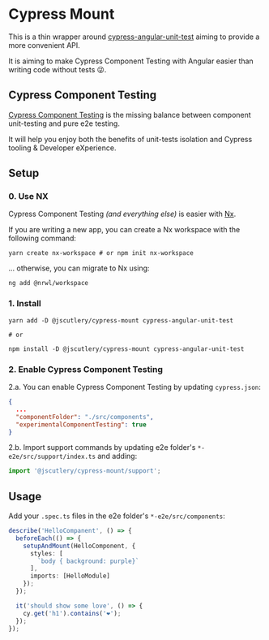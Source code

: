 # Cypress Mount

This is a thin wrapper around [cypress-angular-unit-test](https://github.com/bahmutov/cypress-angular-unit-test) aiming to provide a more convenient API.

It is aiming to make Cypress Component Testing with Angular easier than writing code without tests 😜.

## Cypress Component Testing

[Cypress Component Testing](https://docs.cypress.io/guides/component-testing/introduction.html#What-is-Cypress-Component-Testing) is the missing balance between component unit-testing and pure e2e testing.

It will help you enjoy both the benefits of unit-tests isolation and Cypress tooling & Developer eXperience.

## Setup

### 0. Use NX

Cypress Component Testing *(and everything else)* is easier with [Nx](https://nx.dev/latest/angular/getting-started/why-nx).

If you are writing a new app, you can create a Nx workspace with the following command:
```shell
yarn create nx-workspace # or npm init nx-workspace
```

... otherwise, you can migrate to Nx using:
```shell
ng add @nrwl/workspace
```

### 1. Install

```shell
yarn add -D @jscutlery/cypress-mount cypress-angular-unit-test

# or

npm install -D @jscutlery/cypress-mount cypress-angular-unit-test
```

### 2. Enable Cypress Component Testing

2.a. You can enable Cypress Component Testing by updating `cypress.json`:

```json
{
  ...
  "componentFolder": "./src/components",
  "experimentalComponentTesting": true
}
```

2.b. Import support commands by updating e2e folder's `*-e2e/src/support/index.ts` and adding:

```ts
import '@jscutlery/cypress-mount/support';
```

## Usage

Add your `.spec.ts` files in the e2e folder's `*-e2e/src/components`:

```ts
describe('HelloCompanent', () => {
  beforeEach(() => {
    setupAndMount(HelloComponent, {
      styles: [
        `body { background: purple}`
      ],
      imports: [HelloModule]
    });
  });

  it('should show some love', () => {
    cy.get('h1').contains('❤️');
  });
});
```
